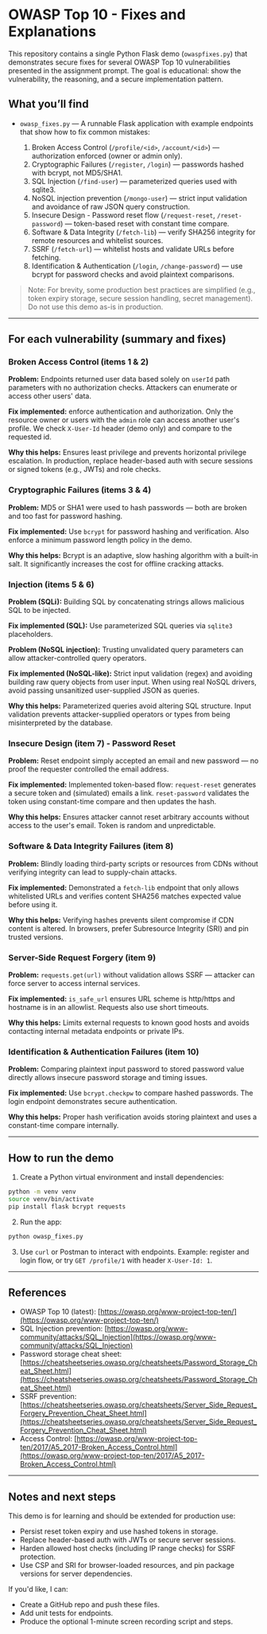 # OWASP Top 10 - Fixes and Explanations

This repository contains a single Python Flask demo (`owaspfixes.py`) that demonstrates secure fixes for several OWASP Top 10 vulnerabilities presented in the assignment prompt. The goal is educational: show the vulnerability, the reasoning, and a secure implementation pattern.

## What you’ll find

* `owasp_fixes.py` — A runnable Flask application with example endpoints that show how to fix common mistakes:

  1. Broken Access Control (`/profile/<id>`, `/account/<id>`) — authorization enforced (owner or admin only).
  2. Cryptographic Failures (`/register`, `/login`) — passwords hashed with bcrypt, not MD5/SHA1.
  3. SQL Injection (`/find-user`) — parameterized queries used with sqlite3.
  4. NoSQL injection prevention (`/mongo-user`) — strict input validation and avoidance of raw JSON query construction.
  5. Insecure Design - Password reset flow (`/request-reset`, `/reset-password`) — token-based reset with constant time compare.
  6. Software & Data Integrity (`/fetch-lib`) — verify SHA256 integrity for remote resources and whitelist sources.
  7. SSRF (`/fetch-url`) — whitelist hosts and validate URLs before fetching.
  8. Identification & Authentication (`/login`, `/change-password`) — use bcrypt for password checks and avoid plaintext comparisons.

> Note: For brevity, some production best practices are simplified (e.g., token expiry storage, secure session handling, secret management). Do not use this demo as-is in production.

---

## For each vulnerability (summary and fixes)

### Broken Access Control (items 1 & 2)

**Problem:** Endpoints returned user data based solely on `userId` path parameters with no authorization checks. Attackers can enumerate or access other users' data.

**Fix implemented:** enforce authentication and authorization. Only the resource owner or users with the `admin` role can access another user's profile. We check `X-User-Id` header (demo only) and compare to the requested id.

**Why this helps:** Ensures least privilege and prevents horizontal privilege escalation. In production, replace header-based auth with secure sessions or signed tokens (e.g., JWTs) and role checks.

### Cryptographic Failures (items 3 & 4)

**Problem:** MD5 or SHA1 were used to hash passwords — both are broken and too fast for password hashing.

**Fix implemented:** Use `bcrypt` for password hashing and verification. Also enforce a minimum password length policy in the demo.

**Why this helps:** Bcrypt is an adaptive, slow hashing algorithm with a built-in salt. It significantly increases the cost for offline cracking attacks.

### Injection (items 5 & 6)

**Problem (SQLi):** Building SQL by concatenating strings allows malicious SQL to be injected.

**Fix implemented (SQL):** Use parameterized SQL queries via `sqlite3` placeholders.

**Problem (NoSQL injection):** Trusting unvalidated query parameters can allow attacker-controlled query operators.

**Fix implemented (NoSQL-like):** Strict input validation (regex) and avoiding building raw query objects from user input. When using real NoSQL drivers, avoid passing unsanitized user-supplied JSON as queries.

**Why this helps:** Parameterized queries avoid altering SQL structure. Input validation prevents attacker-supplied operators or types from being misinterpreted by the database.

### Insecure Design (item 7) - Password Reset

**Problem:** Reset endpoint simply accepted an email and new password — no proof the requester controlled the email address.

**Fix implemented:** Implemented token-based flow: `request-reset` generates a secure token and (simulated) emails a link. `reset-password` validates the token using constant-time compare and then updates the hash.

**Why this helps:** Ensures attacker cannot reset arbitrary accounts without access to the user's email. Token is random and unpredictable.

### Software & Data Integrity Failures (item 8)

**Problem:** Blindly loading third-party scripts or resources from CDNs without verifying integrity can lead to supply-chain attacks.

**Fix implemented:** Demonstrated a `fetch-lib` endpoint that only allows whitelisted URLs and verifies content SHA256 matches expected value before using it.

**Why this helps:** Verifying hashes prevents silent compromise if CDN content is altered. In browsers, prefer Subresource Integrity (SRI) and pin trusted versions.

### Server-Side Request Forgery (item 9)

**Problem:** `requests.get(url)` without validation allows SSRF — attacker can force server to access internal services.

**Fix implemented:** `is_safe_url` ensures URL scheme is http/https and hostname is in an allowlist. Requests also use short timeouts.

**Why this helps:** Limits external requests to known good hosts and avoids contacting internal metadata endpoints or private IPs.

### Identification & Authentication Failures (item 10)

**Problem:** Comparing plaintext input password to stored password value directly allows insecure password storage and timing issues.

**Fix implemented:** Use `bcrypt.checkpw` to compare hashed passwords. The login endpoint demonstrates secure authentication.

**Why this helps:** Proper hash verification avoids storing plaintext and uses a constant-time compare internally.

---

## How to run the demo

1. Create a Python virtual environment and install dependencies:

```bash
python -m venv venv
source venv/bin/activate
pip install flask bcrypt requests
```

2. Run the app:

```bash
python owasp_fixes.py
```

3. Use `curl` or Postman to interact with endpoints. Example: register and login flow, or try `GET /profile/1` with header `X-User-Id: 1`.

---

## References

* OWASP Top 10 (latest): [https://owasp.org/www-project-top-ten/](https://owasp.org/www-project-top-ten/)
* SQL Injection prevention: [https://owasp.org/www-community/attacks/SQL_Injection](https://owasp.org/www-community/attacks/SQL_Injection)
* Password storage cheat sheet: [https://cheatsheetseries.owasp.org/cheatsheets/Password_Storage_Cheat_Sheet.html](https://cheatsheetseries.owasp.org/cheatsheets/Password_Storage_Cheat_Sheet.html)
* SSRF prevention: [https://cheatsheetseries.owasp.org/cheatsheets/Server_Side_Request_Forgery_Prevention_Cheat_Sheet.html](https://cheatsheetseries.owasp.org/cheatsheets/Server_Side_Request_Forgery_Prevention_Cheat_Sheet.html)
* Access Control: [https://owasp.org/www-project-top-ten/2017/A5_2017-Broken_Access_Control.html](https://owasp.org/www-project-top-ten/2017/A5_2017-Broken_Access_Control.html)

---

## Notes and next steps

This demo is for learning and should be extended for production use:

* Persist reset token expiry and use hashed tokens in storage.
* Replace header-based auth with JWTs or secure server sessions.
* Harden allowed host checks (including IP range checks) for SSRF protection.
* Use CSP and SRI for browser-loaded resources, and pin package versions for server dependencies.

If you'd like, I can:

* Create a GitHub repo and push these files.
* Add unit tests for endpoints.
* Produce the optional 1-minute screen recording script and steps.

